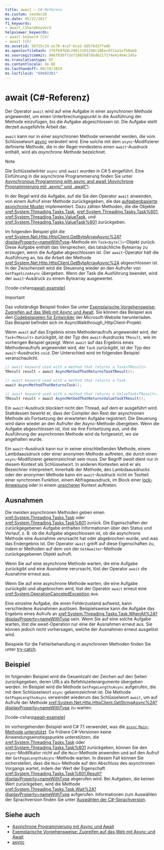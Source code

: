 ```yaml
---
title: await – C#-Referenz
ms.custom: seodec18
ms.date: 05/22/2017
f1_keywords:
- await_CSharpKeyword
helpviewer_keywords:
- await keyword [C#]
- await [C#]
ms.assetid: 50725c24-ac76-4ca7-bca1-dd57642ffedb
ms.openlocfilehash: 2f6fb9fb8c29013165298c186ec072aa1e750ab9
ms.sourcegitcommit: 986f836f72ef10876878bd6217174e41464c145a
ms.translationtype: HT
ms.contentlocale: de-DE
ms.lasthandoff: 08/19/2019
ms.locfileid: "69602301"
---
```

# <a name="await-c-reference"></a>await (C#-Referenz)
Der Operator `await` wird auf eine Aufgabe in einer asynchronen Methode angewendet, um einen Unterbrechungspunkt in die Ausführung der Methode einzufügen, bis die Aufgabe abgeschlossen ist. Die Aufgabe stellt derzeit ausgeführte Arbeit dar.  
  
`await` kann nur in einer asynchronen Methode verwendet werden, die vom Schlüsselwort [async](./async.md) verändert wird. Eine solche mit dem `async`-Modifizierer definierte Methode, die in der Regel mindestens einen `await`-Ausdruck enthält, wird als *asynchrone Methode* bezeichnet.  
  
> [!NOTE]
> Die Schlüsselwörter `async` und `await` wurden in C# 5 eingeführt. Eine Einführung in die asynchrone Programmierung finden Sie unter [Asynchronous Programming with async and await (Asynchrone Programmierung mit „async“ und „await“)](../../programming-guide/concepts/async/index.md).  
  
In der Regel wird die Aufgabe, auf die Sie den Operator `await` anwenden, von einem Aufruf einer Methode zurückgegeben, die das [aufgabenbasierte asynchrone Muster](../../../standard/asynchronous-programming-patterns/task-based-asynchronous-pattern-tap.md) implementiert. Dazu zählen Methoden, die die Objekte <xref:System.Threading.Tasks.Task>, <xref:System.Threading.Tasks.Task%601>, <xref:System.Threading.Tasks.ValueTask>, und <xref:System.Threading.Tasks.ValueTask%601> zurückgeben.  

Im folgenden Beispiel gibt die <xref:System.Net.Http.HttpClient.GetByteArrayAsync%2A?displayProperty=nameWithType>-Methode ein `Task<byte[]>`-Objekt zurück. Diese Aufgabe enthält das Versprechen, das tatsächliche Bytearray zu erzeugen, wenn die Aufgabe abgeschlossen ist. Der `await`-Operator hält die Ausführung an, bis die Arbeit der Methode <xref:System.Net.Http.HttpClient.GetByteArrayAsync%2A> abgeschlossen ist. In der Zwischenzeit wird die Steuerung wieder an den Aufrufer von `GetPageSizeAsync` übergeben. Wenn der Task die Ausführung beendet, wird der `await`-Ausdruck zu einem Bytearray ausgewertet.  

[!code-csharp[await-example](../../../../samples/snippets/csharp/language-reference/keywords/await/await1.cs)]  

> [!IMPORTANT]
> Das vollständige Beispiel finden Sie unter [Exemplarische Vorgehensweise: Zugreifen auf das Web mit Async und Await](../../programming-guide/concepts/async/walkthrough-accessing-the-web-by-using-async-and-await.md). Sie können das Beispiel aus den [Codebeispielen für Entwickler](https://code.msdn.microsoft.com/Async-Sample-Accessing-the-9c10497f) der Microsoft-Website herunterladen. Das Beispiel befindet sich im AsyncWalkthrough_HttpClient-Projekt.  
  
Wenn `await` auf das Ergebnis eines Methodenaufrufs angewendet wird, der `Task<TResult>` zurückgibt, ist der Typ des `await`-Ausdrucks `TResult`, wie im vorherigen Beispiel gezeigt. Wenn `await` auf das Ergebnis eines Methodenaufrufs angewendet wird, der `Task` zurückgibt, ist der Typ des `await`-Ausdrucks `void`. Der Unterschied wird im folgenden Beispiel veranschaulicht.  
  
```csharp  
// await keyword used with a method that returns a Task<TResult>.  
TResult result = await AsyncMethodThatReturnsTaskTResult();  
  
// await keyword used with a method that returns a Task.  
await AsyncMethodThatReturnsTask();  

// await keyword used with a method that returns a ValueTask<TResult>.
TResult result = await AsyncMethodThatReturnsValueTaskTResult();
```  
  
Ein `await`-Ausdruck blockiert nicht den Thread, auf dem er ausgeführt wird. Stattdessen bewirkt er, dass der Compiler den Rest der asynchronen Methode als Fortsetzung der erwarteten Aufgabe registriert. Die Steuerung wird dann wieder an den Aufrufer der Async-Methode übergeben. Wenn die Aufgabe abgeschlossen ist, löst sie ihre Fortsetzung aus, und die Ausführung der asynchronen Methode wird da fortgesetzt, wo sie angehalten wurde.  
  
Ein `await`-Ausdruck kann nur in seiner einschließenden Methode, einem Lambdaausdruck oder einer anonymen Methode auftreten, die durch einen `async`-Modifizierer gekennzeichnet sein muss. Der Begriff *await* dient nur in diesem Kontext als Schlüsselwort. In anderen Kontexten wird er als Bezeichner interpretiert. Innerhalb der Methode, des Lambdaausdrucks oder der anonymen Methode kann ein `await`-Ausdruck nicht im Textteil einer synchronen Funktion, einem Abfrageausdruck, im Block einer [lock-Anweisung](./lock-statement.md) oder in einem [unsicheren](./unsafe.md) Kontext auftreten.  
  
## <a name="exceptions"></a>Ausnahmen  
Die meisten asynchronen Methoden geben einen <xref:System.Threading.Tasks.Task> oder <xref:System.Threading.Tasks.Task%601> zurück. Die Eigenschaften der zurückgegebenen Aufgabe enthalten Informationen über den Status und Verlauf, z. B. ob die Aufgabe abgeschlossen ist, ob die asynchrone Methode eine Ausnahme verursacht hat oder abgebrochen wurde, und was das Endergebnis ist. Der Operator `await` greift auf diese Eigenschaften zu, indem er Methoden auf dem von der `GetAwaiter`-Methode zurückgegebenen Objekt aufruft.  
  
Wenn Sie auf eine asynchrone Methode warten, die eine Aufgabe zurückgibt und eine Ausnahme verursacht, löst der Operator `await` die Ausnahme erneut aus.  
  
Wenn Sie auf eine asynchrone Methode warten, die eine Aufgabe zurückgibt und abgebrochen wird, löst der Operator `await` erneut eine <xref:System.OperationCanceledException> aus.  
  
Eine einzelne Aufgabe, die einen Fehlerzustand aufweist, kann verschiedene Ausnahmen auslösen. Beispielsweise kann die Aufgabe das Ergebnis eines Aufrufs an <xref:System.Threading.Tasks.Task.WhenAll%2A?displayProperty=nameWithType> sein. Wenn Sie auf eine solche Aufgabe warten, löst die await-Operation nur eine der Ausnahmen erneut aus. Sie können jedoch nicht vorhersagen, welche der Ausnahmen erneut ausgelöst wird.  
  
Beispiele für die Fehlerbehandlung in asynchronen Methoden finden Sie unter [try-catch](./try-catch.md).  
  
## <a name="example"></a>Beispiel  
Im folgenden Beispiel wird die Gesamtzahl der Zeichen auf den Seiten zurückgegeben, deren URLs als Befehlszeilenargumente übergeben werden. Im Beispiel wird die Methode `GetPageLengthsAsync` aufgerufen, die mit dem Schlüsselwort `async` gekennzeichnet ist. Die Methode `GetPageLengthsAsync` verwendet wiederum das Schlüsselwort `await`, um auf Aufrufe der Methode <xref:System.Net.Http.HttpClient.GetStringAsync%2A?displayProperty=nameWithType> zu warten.  

[!code-csharp[await-example](../../../../samples/snippets/csharp/language-reference/keywords/await/await2.cs)]  

Im vorhergehenden Beispiel wird C# 7.1 verwendet, was die [`async` `Main`-Methode unterstützt](../../programming-guide/main-and-command-args/index.md). Da frühere C#-Versionen keine Anwendungseinstiegspunkte unterstützen, die <xref:System.Threading.Tasks.Task> oder <xref:System.Threading.Tasks.Task%601> zurückgeben, können Sie den `async`-Modifikator nicht auf die `Main`-Methode anwenden und auf den Aufruf der `GetPageLengthsAsync`-Methode warten. In diesem Fall können Sie sicherstellen, dass die `Main`-Methode auf den Abschluss des asynchronen Vorgangs wartet, indem der Wert der Eigenschaft <xref:System.Threading.Tasks.Task%601.Result?displayProperty=nameWithType> abgerufen wird. Bei Aufgaben, die keinen Wert zurückgeben, wird die Methode <xref:System.Threading.Tasks.Task.Wait%2A?displayProperty=nameWithType> aufgerufen. Informationen zum Auswählen der Sprachversion finden Sie unter [Auswählen der C#-Sprachversion](../configure-language-version.md).

## <a name="see-also"></a>Siehe auch

- [Asynchrone Programmierung mit Async und Await](../../programming-guide/concepts/async/index.md)
- [Exemplarische Vorgehensweise: Zugreifen auf das Web mit Async und Await](../../programming-guide/concepts/async/walkthrough-accessing-the-web-by-using-async-and-await.md)
- [async](./async.md)
